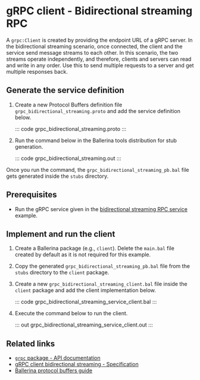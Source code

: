 # gRPC client - Bidirectional streaming RPC

A `grpc:Client` is created by providing the endpoint URL of a gRPC server. In the bidirectional streaming scenario, once connected, the client and the service send message streams to each other. In this scenario, the two streams operate independently, and therefore, clients and servers can read and write in any order. Use this to send multiple requests to a server and get multiple responses back.

## Generate the service definition

1. Create a new Protocol Buffers definition file `grpc_bidirectional_streaming.proto` and add the service definition below.

   ::: code grpc_bidirectional_streaming.proto :::

2. Run the command below in the Ballerina tools distribution for stub generation.

   ::: code grpc_bidirectional_streaming.out :::

Once you run the command, the `grpc_bidirectional_streaming_pb.bal` file gets generated inside the `stubs` directory.

## Prerequisites
- Run the gRPC service given in the [bidirectional streaming RPC service](/learn/by-example/grpc-service-bidirectional-streaming/) example.

## Implement and run the client

1. Create a Ballerina package (e.g., `client`). Delete the `main.bal` file created by default as it is not required for this example.

2. Copy the generated `grpc_bidirectional_streaming_pb.bal` file from the `stubs` directory to the  `client` package.

3. Create a new `grpc_bidirectional_streaming_client.bal` file inside the `client` package and add the client implementation below.

    ::: code grpc_bidirectional_streaming_service_client.bal :::

4. Execute the command below to run the client.

    ::: out grpc_bidirectional_streaming_service_client.out :::

## Related links
- [`grpc` package - API documentation](https://lib.ballerina.io/ballerina/grpc/latest)
- [gRPC client bidirectional streaming - Specification](/spec/grpc/#44-bidirectional-streaming-rpc)
- [Ballerina protocol buffers guide](/learn/cli-documentation/grpc/)